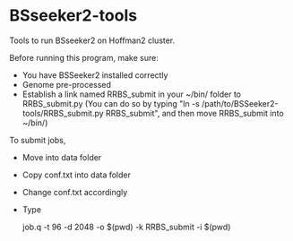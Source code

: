 BSseeker2-tools
===============

Tools to run BSseeker2 on Hoffman2 cluster.

Before running this program, make sure:

* You have BSSeeker2 installed correctly
* Genome pre-processed
* Establish a link named RRBS_submit in your ~/bin/ folder to RRBS_submit.py (You can do so by typing "ln -s /path/to/BSSeeker2-tools/RRBS_submit.py RRBS_submit", and then move RRBS_submit into ~/bin/)

To submit jobs,

* Move into data folder
* Copy conf.txt into data folder
* Change conf.txt accordingly
* Type

    job.q -t 96 -d 2048 -o $(pwd) -k RRBS_submit -i $(pwd)
